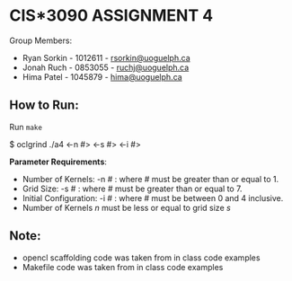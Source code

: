 # CIS*3090 ASSIGNMENT 4
Group Members:
 - Ryan Sorkin - 1012611 - rsorkin@uoguelph.ca
 - Jonah Ruch - 0853055 - ruchj@uoguelph.ca
 - Hima Patel - 1045879 - hima@uoguelph.ca

## How to Run:
Run `make`

$ oclgrind ./a4 <-n #> <-s #> <-i #>


**Parameter Requirements**:
* Number of Kernels: -n # : where # must be greater than or equal to 1.
* Grid Size: -s # : where # must be greater than or equal to 7.
* Initial Configuration: -i # : where # must be between 0 and 4 inclusive.
* Number of Kernels *n* must be less or equal to grid size *s*

## Note:
 * opencl scaffolding code was taken from in class code examples
 * Makefile code was taken from in class code examples
